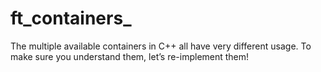 # ft_containers_
 The multiple available containers in C++ all have very different usage. To make sure you understand them, let’s re-implement them!
